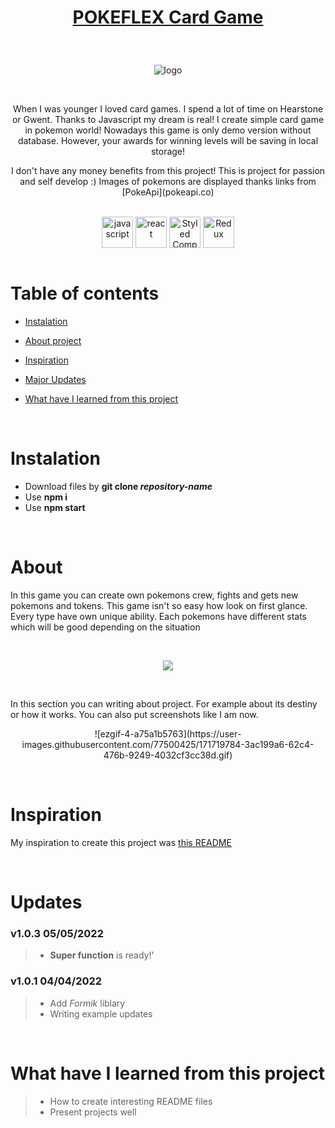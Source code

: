 # <p align="center"> [POKEFLEX Card Game](https://github.com/Piotrko64/pokeflex/edit/master/README.md)</p>

<br />

<p align="center"> <img src="https://user-images.githubusercontent.com/77500425/170885023-0861171b-fde6-4793-8b36-a78d4ddff0d5.png" title="logo" alt="logo"/></p>

<br />

<p align="center">When I was younger I loved card games. I spend a lot of time on Hearstone or Gwent. Thanks to Javascript my dream is real! I create simple card game in pokemon world! Nowadays this game is only demo version without database. However, your awards for winning levels will be saving in local storage!</p>

<p align="center"> I don't have any money benefits from this project! This is project for passion and self develop :) Images of pokemons are displayed thanks links from [PokeApi](pokeapi.co)
  </p>

<br />

<div align="center">


<img src="https://user-images.githubusercontent.com/77500425/161312230-36d37ac5-8801-4313-a68c-c5695c429b70.png" alt="javascript" height="50" align="center" title="JS"/>

<img src="https://user-images.githubusercontent.com/77500425/161312615-f3961568-28bb-48fa-9d95-93ecd61337b3.png" alt="react"  height="50" align="center"/>

<img src="https://user-images.githubusercontent.com/77500425/170885426-9bc6ce1e-0dd3-4b5a-a7ef-dd87d72ab99c.png" alt="Styled Components" height="50"  align="center" title="Styled Components"/>

<img src="https://user-images.githubusercontent.com/77500425/170885815-0f0c6abd-6470-4654-bdc8-d50235fc75c4.png" alt="Redux" height="50"  align="center" title="Redux"/>




</div>

<br />

# Table of contents
* [Instalation](#instalation)

* [About project](#about)

* [Inspiration](#inspiration)

* [Major Updates](#Updates)

* [What have I learned from this project](#what-have-i-learned-from-this-project)

<br />

# Instalation
- Download files by **git clone _repository-name_**
- Use **npm i**
- Use **npm start**



<br />

# About 

In this game you can create own pokemons crew, fights and gets new pokemons and tokens. This game isn't so easy how look on first glance. Every type have own unique ability.  Each pokemons have different stats which will be good depending on the situation

<br />

<p align="center"><img src="https://user-images.githubusercontent.com/77500425/170885787-6468bb1b-b4cc-4331-850e-26e813155078.png"/> <p>


<br />

In this section you can writing about project. For example about its destiny or how it works. You can also put screenshots like I am now.

<p align="center"> ![ezgif-4-a75a1b5763](https://user-images.githubusercontent.com/77500425/171719784-3ac199a6-62c4-476b-9249-4032cf3cc38d.gif)<p>

<br />

# Inspiration

My inspiration to create this project was [this README](https://github.com/Piotrko64/react-sound-architecture/edit/master/README.md)

<br />

# Updates

### **v1.0.3** 05/05/2022

> -   **Super function** is ready!'


### **v1.0.1** 04/04/2022

> -   Add *Formik* liblary
> -   Writing example updates

<br />

# What have I learned from this project

> - How to create interesting README files
> - Present projects well



